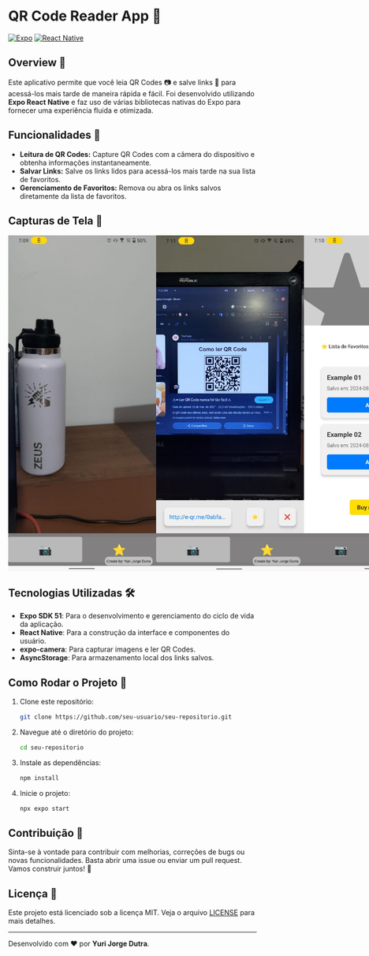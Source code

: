 # QR Code Reader App 📱

[![Expo](https://img.shields.io/badge/Expo-SDK_51-000.svg?style=flat-square&logo=expo)](https://expo.dev/)
[![React Native](https://img.shields.io/badge/React_Native-0.71-blue.svg?style=flat-square&logo=react)](https://reactnative.dev/)

## Overview 🌟

Este aplicativo permite que você leia QR Codes 📷 e salve links 📌 para acessá-los mais tarde de maneira rápida e fácil. Foi desenvolvido utilizando **Expo React Native** e faz uso de várias bibliotecas nativas do Expo para fornecer uma experiência fluida e otimizada.

## Funcionalidades 🚀

- **Leitura de QR Codes:** Capture QR Codes com a câmera do dispositivo e obtenha informações instantaneamente.
- **Salvar Links:** Salve os links lidos para acessá-los mais tarde na sua lista de favoritos.
- **Gerenciamento de Favoritos:** Remova ou abra os links salvos diretamente da lista de favoritos.

## Capturas de Tela 📸

<div style="display: flex; flex-direction: row; align-items: center;">
  <img src="https://github.com/yjdutra/QrRaderFinksV2/blob/master/assets/pic01.jpeg?raw=true" width="300">
  <img src="https://github.com/yjdutra/QrRaderFinksV2/blob/master/assets/pic02.jpeg?raw=true" width="300">
  <img src="https://github.com/yjdutra/QrRaderFinksV2/blob/master/assets/pic03.jpeg?raw=true" width="300">
</div>

## Tecnologias Utilizadas 🛠️

- **Expo SDK 51**: Para o desenvolvimento e gerenciamento do ciclo de vida da aplicação.
- **React Native**: Para a construção da interface e componentes do usuário.
- **expo-camera**: Para capturar imagens e ler QR Codes.
- **AsyncStorage**: Para armazenamento local dos links salvos.

## Como Rodar o Projeto 🚀

1. Clone este repositório:
   ```sh
   git clone https://github.com/seu-usuario/seu-repositorio.git
   ```
2. Navegue até o diretório do projeto:
   ```sh
   cd seu-repositorio
   ```
3. Instale as dependências:
   ```sh
   npm install
   ```
4. Inicie o projeto:
   ```sh
   npx expo start
   ```

## Contribuição 🤝

Sinta-se à vontade para contribuir com melhorias, correções de bugs ou novas funcionalidades. Basta abrir uma issue ou enviar um pull request. Vamos construir juntos! 🚀

## Licença 📄

Este projeto está licenciado sob a licença MIT. Veja o arquivo [LICENSE](./LICENSE) para mais detalhes.

---

Desenvolvido com ❤️ por **Yuri Jorge Dutra**.
